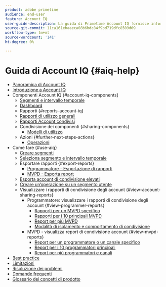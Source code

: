 ```yaml
---
product: adobe primetime
audience: end-user
feature: Account IQ
user-guide-description: La guida di Primetime Account IQ fornisce informazioni sui componenti Account IQ e illustra i percorsi di utenti per l’utilizzo dei vari componenti.
source-git-commit: 11ca161ebaaeca08b6bdc84f9bd719dfc8509d09
workflow-type: tm+mt
source-wordcount: '141'
ht-degree: 0%

---
```


# Guida di Account IQ {#aiq-help}

+ [Panoramica di Account IQ](/help/AccountIQ/home.md)
+ [Introduzione a Account IQ](/help/AccountIQ/get-started.md)
+ Componenti Account IQ {#account-iq-components}
   + [Segmenti e intervallo temporale](/help/AccountIQ/segments-timeframe.md)
   + [Dashboard](/help/AccountIQ/dashboard.md)
   + Rapporti {#reports-account-iq}
   + [Rapporti di utilizzo generali](/help/AccountIQ/general-usage-reports.md)
   + [Rapporti Account condivisi](/help/AccountIQ/shared-acc-reports.md)
   + Condivisione dei componenti {#sharing-components}
      + [Modelli di utilizzo](/help/AccountIQ/usage-patterns.md)
   + Azioni {#further-next-steps-actions}
      + [Operazioni](/help/AccountIQ/operations.md)
+ Come fare {#use-aiq}
   + [Creare segmenti](/help/AccountIQ/build-segment.md)
   + [Seleziona segmento e intervallo temporale](/help/AccountIQ/howto-select-segment-timeframe.md)
   + Esportare rapporti {#export-reports}
      + [Programmatore - Esportazione di rapporti](/help/AccountIQ/export-segment-metrics-progr.md)
      + [MVPD - Esporta report](/help/AccountIQ/export-segment-metrics-mvpd.md)
   + [Esporta account di condivisione elevati](/help/AccountIQ/export-acc-information.md)
   + [Creare un’operazione su un segmento utente](/help/AccountIQ/operation-affecting-user-segment.md)
   + Visualizzare i rapporti di condivisione degli account {#view-account-sharing-reports}
      + Programmatore: visualizzare i rapporti di condivisione degli account {#view-programmer-reports}
         + [Rapporti per un MVPD specifico](/help/AccountIQ/reports-for-specific-mvpds.md)
         + [Rapporti per i 10 principali MVPD](/help/AccountIQ/top-10-mvpd-reports.md)
         + [Report per più MVPD](viewrep-multiple-mvpd.md)
         + [Modalità di isolamento e comportamento di condivisione](/help/AccountIQ/isolation-mode.md)
      + MVPD - visualizza report di condivisione account {#view-mvpd-reports}
         + [Report per un programmatore o un canale specifico](/help/AccountIQ/reports-for-specific-programmers.md)
         + [Report per i 10 programmatori principali](/help/AccountIQ/top-10-programmer-reports.md)
         + [Report per più programmatori e canali](viewrep-multiple-programmer.md)
+ [Best practice](/help/AccountIQ/best-practices.md)
+ [Limitazioni](/help/AccountIQ/limitations.md)
+ [Risoluzione dei problemi](/help/AccountIQ/troubleshoot.md)
+ [Domande frequenti](/help/AccountIQ/faq.md)
+ [Glossario dei concetti di prodotto](/help/AccountIQ/product-concepts.md)